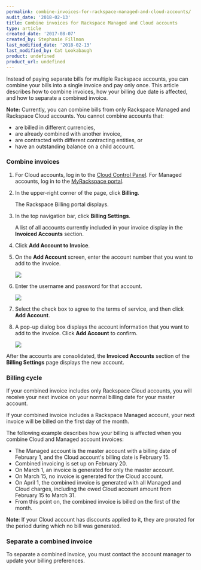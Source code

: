 ```yaml
---
permalink: combine-invoices-for-rackspace-managed-and-cloud-accounts/
audit_date: '2018-02-13'
title: Combine invoices for Rackspace Managed and Cloud accounts
type: article
created_date: '2017-08-07'
created_by: Stephanie Fillmon
last_modified_date: '2018-02-13'
last_modified_by: Cat Lookabaugh
product: undefined
product_url: undefined
---
```


Instead of paying separate bills for multiple Rackspace accounts, you can combine your bills into a single invoice and pay only once. This article describes how to combine invoices, how your billing due date is affected, and how to separate a combined invoice.

**Note:** Currently, you can combine bills from only Rackspace Managed and Rackspace Cloud accounts. You cannot combine accounts that:

- are billed in different currencies,
- are already combined with another invoice, 
- are contracted with different contracting entities, or 
- have an outstanding balance on a child account.

### Combine invoices

1. For Cloud accounts, log in to the [Cloud Control Panel](https://mycloud.rackspace.com/). For Managed accounts, log in to the [MyRackspace portal](https://my.rackspace.com/).
2. In the upper-right corner of the page, click **Billing**.

   The Rackspace Billing portal displays.

3. In the top navigation bar, click **Billing Settings**.

   A list of all accounts currently included in your invoice display in the **Invoiced Accounts** section.

4. Click **Add Account to Invoice**.

5. On the **Add Account** screen, enter the account number that you want to add to the invoice.

   <img src="{% asset_path general/combine-invoices-for-rackspace-managed-and-cloud-accounts/add-account.png %}" />

6. Enter the username and password for that account.

   <img src="{% asset_path general/combine-invoices-for-rackspace-managed-and-cloud-accounts/add-account-details.png %}" />

7. Select the check box to agree to the terms of service, and then click **Add Account**.

8. A pop-up dialog box displays the account information that you want to add to the invoice. Click **Add Account** to confirm.

   <img src="{% asset_path general/combine-invoices-for-rackspace-managed-and-cloud-accounts/confirm-add-account.png %}" />

After the accounts are consolidated, the **Invoiced Accounts** section of the **Billing Settings** page displays the new account.

### Billing cycle

If your combined invoice includes only Rackspace Cloud accounts, you will receive your next invoice on your normal billing date for your master account.

If your combined invoice includes a Rackspace Managed account, your next invoice will be billed on the first day of the month.

The following example describes how your billing is affected when you combine Cloud and Managed account invoices:

- The Managed account is the master account with a billing date of February 1, and the Cloud account's billing date is February 15.
- Combined invoicing is set up on February 20.
- On March 1, an invoice is generated for only the master account.
- On March 15, no invoice is generated for the Cloud account.
- On April 1, the combined invoice is generated with all Managed and Cloud charges, including the owed Cloud account amount from February 15 to March 31.
- From this point on, the combined invoice is billed on the first of the month.

**Note**: If your Cloud account has discounts applied to it, they are prorated for the period during which no bill was generated.

### Separate a combined invoice

To separate a combined invoice, you must contact the account manager to update your billing preferences.
